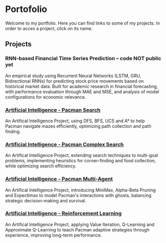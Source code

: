 # Portofolio
Welcome to my portfolio. Here you can find links to some of my projects.
In order to acces a project, click on its name.

## Projects
### RNN-based Financial Time Series Prediction – code NOT public yet
An empirical study using Recurrent Neural Networks (LSTM, GRU, Bidirectional RNNs) for predicting stock price movements based on historical market data. Built for academic research in financial forecasting, with performance evaluation through MAE and MSE, and analysis of model configurations for economic relevance.
### [Artificial Intelligence - Pacman Search](https://github.com/Alexandra-Nanu/AI--Project_2.git)
An Artifical Intelligence Project, using DFS, BFS, UCS and A* to help Pacman navigate mazes efficiently, optimizing path collection and path finding.
### [Artificial Intelligence - Pacman Complex Search](https://github.com/Alexandra-Nanu/AI--Project_3.git)
An Artifical Intelligence Project, extending search techniques to multi-goal problems, implementing heuristics for corner-finding and food collection, while optimizing search efficiency.
### [Artificial Intelligence - Pacman Multi-Agent](https://github.com/Alexandra-Nanu/AI--Project_4.git)
An Artifical Intelligence Project, introducing MiniMax, Alpha-Beta Pruning and Expectimax to model Pacman's interactions with ghosts, balancing strategic decision-making and survival.
### [Artificial Intelligence - Reinforcement Learning]()
An Artifical Intelligence Project, applying Value Iteration, Q-Learning and Approximate Q-Learning to teach Pacman adaptive strategies through experience, improving long-term performance.
